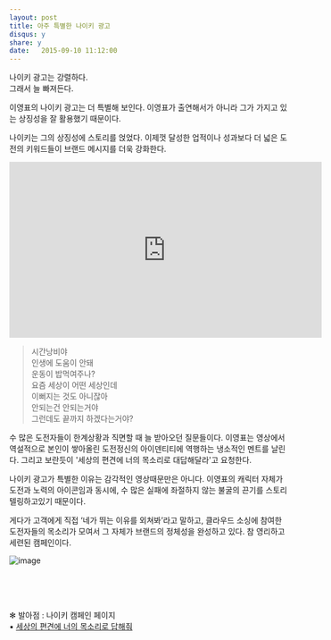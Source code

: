 ```yaml
---
layout: post
title: 아주 특별한 나이키 광고 
disqus: y
share: y
date:   2015-09-10 11:12:00
---
```


<P>나이키 광고는 강렬하다.<br />
그래서 늘 빠져든다.</P>

이영표의 나이키 광고는 더 특별해 보인다.
이영표가 출연해서가 아니라 그가 가지고 있는 상징성을 잘 활용했기 때문이다.

나이키는 그의 상징성에 스토리를 얹었다.
이제껏 달성한 업적이나 성과보다 더 넓은 도전의 키워드들이 브랜드 메시지를 더욱 강화한다.



<iframe width="560" height="315" src="https://www.youtube.com/embed/ONLW-q4S8Gg" frameborder="0" allowfullscreen></iframe>

><P>시간낭비야<br/>
>인생에 도움이 안돼<br/>
>운동이 밥먹여주나?<br/>
>요즘 세상이 어떤 세상인데<br/>
>이뻐지는 것도 아니잖아<br/>
>안되는건 안되는거야<br/>
>그런데도 끝까지 하겠다는거야?</P>


수 많은 도전자들이 한계상황과 직면할 때 늘 받아오던 질문들이다.
이영표는 영상에서 역설적으로 본인이 쌓아올린 도전정신의 아이덴티티에 역행하는 냉소적인 멘트를 날린다.
그리고 보란듯이 '세상의 편견에 너의 목소리로 대답해달라'고 요청한다.

나이키 광고가 특별한 이유는 감각적인 영상때문만은 아니다. 이영표의 캐릭터 자체가 도전과 노력의 아이콘임과 동시에, 수 많은 실패에 좌절하지 않는 불굴의 끈기를 스토리텔링하고있기 때문이다. 

게다가 고객에게 직접 ‘네가 뛰는 이유를 외쳐봐’라고 말하고, 클라우드 소싱에 참여한 도전자들의 목소리가 모여서 그 자체가 브랜드의 정체성을 완성하고 있다. 참 영리하고 세련된 캠페인이다.

![image](http://beatshon.github.io/images/nikead.png)

<br /><br /><br />

✻ 발아점 : 나이키 캠페인 페이지<br/>
▪︎ [세상의 편견에 너의 목소리로 답해줘](http://www.nike.co.kr/display/displayShopCache.lecs?displayNo=NK1A20A08B46&influx_channel_no=170724&influx_channel_detail_no=3118656&utm_source=JDI&utm_medium=Brand&storeNo=2&siteNo=14218) 


